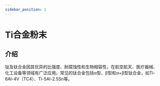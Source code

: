 ```yaml
---
sidebar_position: 1
---
```


# Ti合金粉末


## 介绍

钛及钛合金因其优异的比强度、耐腐蚀性和生物相容性，在航空航天、医疗器械、化工设备等领域有广泛应用。常见的钛合金包括α型、β型和α+β型钛合金，如Ti-6Al-4V（TC4）、Ti-5Al-2.5Sn等。